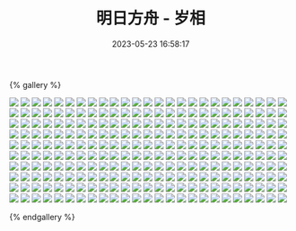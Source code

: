 ﻿---
title: 明日方舟 - 岁相
date: 2023-05-23 16:58:17
comments: false
---

{% gallery %}

![](https://fastly.jsdelivr.net/gh/1405720461/Arknights-img@main/Arknights2/1.avif)
![](https://fastly.jsdelivr.net/gh/1405720461/Arknights-img@main/Arknights2/2.avif)
![](https://fastly.jsdelivr.net/gh/1405720461/Arknights-img@main/Arknights2/3.avif)
![](https://fastly.jsdelivr.net/gh/1405720461/Arknights-img@main/Arknights2/4.avif)
![](https://fastly.jsdelivr.net/gh/1405720461/Arknights-img@main/Arknights2/5.avif)
![](https://fastly.jsdelivr.net/gh/1405720461/Arknights-img@main/Arknights2/6.avif)
![](https://fastly.jsdelivr.net/gh/1405720461/Arknights-img@main/Arknights2/7.avif)
![](https://fastly.jsdelivr.net/gh/1405720461/Arknights-img@main/Arknights2/8.avif)
![](https://fastly.jsdelivr.net/gh/1405720461/Arknights-img@main/Arknights2/9.avif)
![](https://fastly.jsdelivr.net/gh/1405720461/Arknights-img@main/Arknights2/10.avif)
![](https://fastly.jsdelivr.net/gh/1405720461/Arknights-img@main/Arknights2/11.avif)
![](https://fastly.jsdelivr.net/gh/1405720461/Arknights-img@main/Arknights2/12.avif)
![](https://fastly.jsdelivr.net/gh/1405720461/Arknights-img@main/Arknights2/13.avif)
![](https://fastly.jsdelivr.net/gh/1405720461/Arknights-img@main/Arknights2/14.avif)
![](https://fastly.jsdelivr.net/gh/1405720461/Arknights-img@main/Arknights2/15.avif)
![](https://fastly.jsdelivr.net/gh/1405720461/Arknights-img@main/Arknights2/16.avif)
![](https://fastly.jsdelivr.net/gh/1405720461/Arknights-img@main/Arknights2/17.avif)
![](https://fastly.jsdelivr.net/gh/1405720461/Arknights-img@main/Arknights2/18.avif)
![](https://fastly.jsdelivr.net/gh/1405720461/Arknights-img@main/Arknights2/19.avif)
![](https://fastly.jsdelivr.net/gh/1405720461/Arknights-img@main/Arknights2/20.avif)
![](https://fastly.jsdelivr.net/gh/1405720461/Arknights-img@main/Arknights2/21.avif)
![](https://fastly.jsdelivr.net/gh/1405720461/Arknights-img@main/Arknights2/22.avif)
![](https://fastly.jsdelivr.net/gh/1405720461/Arknights-img@main/Arknights2/23.avif)
![](https://fastly.jsdelivr.net/gh/1405720461/Arknights-img@main/Arknights2/24.avif)
![](https://fastly.jsdelivr.net/gh/1405720461/Arknights-img@main/Arknights2/25.avif)
![](https://fastly.jsdelivr.net/gh/1405720461/Arknights-img@main/Arknights2/26.avif)
![](https://fastly.jsdelivr.net/gh/1405720461/Arknights-img@main/Arknights2/27.avif)
![](https://fastly.jsdelivr.net/gh/1405720461/Arknights-img@main/Arknights2/28.avif)
![](https://fastly.jsdelivr.net/gh/1405720461/Arknights-img@main/Arknights2/29.avif)
![](https://fastly.jsdelivr.net/gh/1405720461/Arknights-img@main/Arknights2/30.avif)
![](https://fastly.jsdelivr.net/gh/1405720461/Arknights-img@main/Arknights2/31.avif)
![](https://fastly.jsdelivr.net/gh/1405720461/Arknights-img@main/Arknights2/32.avif)
![](https://fastly.jsdelivr.net/gh/1405720461/Arknights-img@main/Arknights2/33.avif)
![](https://fastly.jsdelivr.net/gh/1405720461/Arknights-img@main/Arknights2/34.avif)
![](https://fastly.jsdelivr.net/gh/1405720461/Arknights-img@main/Arknights2/35.avif)
![](https://fastly.jsdelivr.net/gh/1405720461/Arknights-img@main/Arknights2/36.avif)
![](https://fastly.jsdelivr.net/gh/1405720461/Arknights-img@main/Arknights2/37.avif)
![](https://fastly.jsdelivr.net/gh/1405720461/Arknights-img@main/Arknights2/38.avif)
![](https://fastly.jsdelivr.net/gh/1405720461/Arknights-img@main/Arknights2/39.avif)
![](https://fastly.jsdelivr.net/gh/1405720461/Arknights-img@main/Arknights2/40.avif)
![](https://fastly.jsdelivr.net/gh/1405720461/Arknights-img@main/Arknights2/41.avif)
![](https://fastly.jsdelivr.net/gh/1405720461/Arknights-img@main/Arknights2/42.avif)
![](https://fastly.jsdelivr.net/gh/1405720461/Arknights-img@main/Arknights2/43.avif)
![](https://fastly.jsdelivr.net/gh/1405720461/Arknights-img@main/Arknights2/44.avif)
![](https://fastly.jsdelivr.net/gh/1405720461/Arknights-img@main/Arknights2/45.avif)
![](https://fastly.jsdelivr.net/gh/1405720461/Arknights-img@main/Arknights2/46.avif)
![](https://fastly.jsdelivr.net/gh/1405720461/Arknights-img@main/Arknights2/47.avif)
![](https://fastly.jsdelivr.net/gh/1405720461/Arknights-img@main/Arknights2/48.avif)
![](https://fastly.jsdelivr.net/gh/1405720461/Arknights-img@main/Arknights2/49.avif)
![](https://fastly.jsdelivr.net/gh/1405720461/Arknights-img@main/Arknights2/50.avif)
![](https://fastly.jsdelivr.net/gh/1405720461/Arknights-img@main/Arknights2/51.avif)
![](https://fastly.jsdelivr.net/gh/1405720461/Arknights-img@main/Arknights2/52.avif)
![](https://fastly.jsdelivr.net/gh/1405720461/Arknights-img@main/Arknights2/53.avif)
![](https://fastly.jsdelivr.net/gh/1405720461/Arknights-img@main/Arknights2/54.avif)
![](https://fastly.jsdelivr.net/gh/1405720461/Arknights-img@main/Arknights2/55.avif)
![](https://fastly.jsdelivr.net/gh/1405720461/Arknights-img@main/Arknights2/56.avif)
![](https://fastly.jsdelivr.net/gh/1405720461/Arknights-img@main/Arknights2/57.avif)
![](https://fastly.jsdelivr.net/gh/1405720461/Arknights-img@main/Arknights2/58.avif)
![](https://fastly.jsdelivr.net/gh/1405720461/Arknights-img@main/Arknights2/59.avif)
![](https://fastly.jsdelivr.net/gh/1405720461/Arknights-img@main/Arknights2/60.avif)
![](https://fastly.jsdelivr.net/gh/1405720461/Arknights-img@main/Arknights2/61.avif)
![](https://fastly.jsdelivr.net/gh/1405720461/Arknights-img@main/Arknights2/62.avif)
![](https://fastly.jsdelivr.net/gh/1405720461/Arknights-img@main/Arknights2/63.avif)
![](https://fastly.jsdelivr.net/gh/1405720461/Arknights-img@main/Arknights2/64.avif)
![](https://fastly.jsdelivr.net/gh/1405720461/Arknights-img@main/Arknights2/65.avif)
![](https://fastly.jsdelivr.net/gh/1405720461/Arknights-img@main/Arknights2/66.avif)
![](https://fastly.jsdelivr.net/gh/1405720461/Arknights-img@main/Arknights2/67.avif)
![](https://fastly.jsdelivr.net/gh/1405720461/Arknights-img@main/Arknights2/68.avif)
![](https://fastly.jsdelivr.net/gh/1405720461/Arknights-img@main/Arknights2/69.avif)
![](https://fastly.jsdelivr.net/gh/1405720461/Arknights-img@main/Arknights2/70.avif)
![](https://fastly.jsdelivr.net/gh/1405720461/Arknights-img@main/Arknights2/71.avif)
![](https://fastly.jsdelivr.net/gh/1405720461/Arknights-img@main/Arknights2/72.avif)
![](https://fastly.jsdelivr.net/gh/1405720461/Arknights-img@main/Arknights2/73.avif)
![](https://fastly.jsdelivr.net/gh/1405720461/Arknights-img@main/Arknights2/74.avif)
![](https://fastly.jsdelivr.net/gh/1405720461/Arknights-img@main/Arknights2/75.avif)
![](https://fastly.jsdelivr.net/gh/1405720461/Arknights-img@main/Arknights2/76.avif)
![](https://fastly.jsdelivr.net/gh/1405720461/Arknights-img@main/Arknights2/77.avif)
![](https://fastly.jsdelivr.net/gh/1405720461/Arknights-img@main/Arknights2/78.avif)
![](https://fastly.jsdelivr.net/gh/1405720461/Arknights-img@main/Arknights2/79.avif)
![](https://fastly.jsdelivr.net/gh/1405720461/Arknights-img@main/Arknights2/80.avif)
![](https://fastly.jsdelivr.net/gh/1405720461/Arknights-img@main/Arknights2/81.avif)
![](https://fastly.jsdelivr.net/gh/1405720461/Arknights-img@main/Arknights2/82.avif)
![](https://fastly.jsdelivr.net/gh/1405720461/Arknights-img@main/Arknights2/83.avif)
![](https://fastly.jsdelivr.net/gh/1405720461/Arknights-img@main/Arknights2/84.avif)
![](https://fastly.jsdelivr.net/gh/1405720461/Arknights-img@main/Arknights2/85.avif)
![](https://fastly.jsdelivr.net/gh/1405720461/Arknights-img@main/Arknights2/86.avif)
![](https://fastly.jsdelivr.net/gh/1405720461/Arknights-img@main/Arknights2/87.avif)
![](https://fastly.jsdelivr.net/gh/1405720461/Arknights-img@main/Arknights2/88.avif)
![](https://fastly.jsdelivr.net/gh/1405720461/Arknights-img@main/Arknights2/89.avif)
![](https://fastly.jsdelivr.net/gh/1405720461/Arknights-img@main/Arknights2/90.avif)
![](https://fastly.jsdelivr.net/gh/1405720461/Arknights-img@main/Arknights2/91.avif)
![](https://fastly.jsdelivr.net/gh/1405720461/Arknights-img@main/Arknights2/92.avif)
![](https://fastly.jsdelivr.net/gh/1405720461/Arknights-img@main/Arknights2/93.avif)
![](https://fastly.jsdelivr.net/gh/1405720461/Arknights-img@main/Arknights2/94.avif)
![](https://fastly.jsdelivr.net/gh/1405720461/Arknights-img@main/Arknights2/95.avif)
![](https://fastly.jsdelivr.net/gh/1405720461/Arknights-img@main/Arknights2/96.avif)
![](https://fastly.jsdelivr.net/gh/1405720461/Arknights-img@main/Arknights2/97.avif)
![](https://fastly.jsdelivr.net/gh/1405720461/Arknights-img@main/Arknights2/98.avif)
![](https://fastly.jsdelivr.net/gh/1405720461/Arknights-img@main/Arknights2/99.avif)
![](https://fastly.jsdelivr.net/gh/1405720461/Arknights-img@main/Arknights2/100.avif)
![](https://fastly.jsdelivr.net/gh/1405720461/Arknights-img@main/Arknights2/101.avif)
![](https://fastly.jsdelivr.net/gh/1405720461/Arknights-img@main/Arknights2/102.avif)
![](https://fastly.jsdelivr.net/gh/1405720461/Arknights-img@main/Arknights2/103.avif)
![](https://fastly.jsdelivr.net/gh/1405720461/Arknights-img@main/Arknights2/104.avif)
![](https://fastly.jsdelivr.net/gh/1405720461/Arknights-img@main/Arknights2/105.avif)
![](https://fastly.jsdelivr.net/gh/1405720461/Arknights-img@main/Arknights2/106.avif)
![](https://fastly.jsdelivr.net/gh/1405720461/Arknights-img@main/Arknights2/107.avif)
![](https://fastly.jsdelivr.net/gh/1405720461/Arknights-img@main/Arknights2/108.avif)
![](https://fastly.jsdelivr.net/gh/1405720461/Arknights-img@main/Arknights2/109.avif)
![](https://fastly.jsdelivr.net/gh/1405720461/Arknights-img@main/Arknights2/110.avif)
![](https://fastly.jsdelivr.net/gh/1405720461/Arknights-img@main/Arknights2/111.avif)
![](https://fastly.jsdelivr.net/gh/1405720461/Arknights-img@main/Arknights2/112.avif)
![](https://fastly.jsdelivr.net/gh/1405720461/Arknights-img@main/Arknights2/113.avif)
![](https://fastly.jsdelivr.net/gh/1405720461/Arknights-img@main/Arknights2/114.avif)
![](https://fastly.jsdelivr.net/gh/1405720461/Arknights-img@main/Arknights2/115.avif)
![](https://fastly.jsdelivr.net/gh/1405720461/Arknights-img@main/Arknights2/116.avif)
![](https://fastly.jsdelivr.net/gh/1405720461/Arknights-img@main/Arknights2/117.avif)
![](https://fastly.jsdelivr.net/gh/1405720461/Arknights-img@main/Arknights2/118.avif)
![](https://fastly.jsdelivr.net/gh/1405720461/Arknights-img@main/Arknights2/119.avif)
![](https://fastly.jsdelivr.net/gh/1405720461/Arknights-img@main/Arknights2/120.avif)
![](https://fastly.jsdelivr.net/gh/1405720461/Arknights-img@main/Arknights2/121.avif)
![](https://fastly.jsdelivr.net/gh/1405720461/Arknights-img@main/Arknights2/122.avif)
![](https://fastly.jsdelivr.net/gh/1405720461/Arknights-img@main/Arknights2/123.avif)
![](https://fastly.jsdelivr.net/gh/1405720461/Arknights-img@main/Arknights2/124.avif)
![](https://fastly.jsdelivr.net/gh/1405720461/Arknights-img@main/Arknights2/125.avif)
![](https://fastly.jsdelivr.net/gh/1405720461/Arknights-img@main/Arknights2/126.avif)
![](https://fastly.jsdelivr.net/gh/1405720461/Arknights-img@main/Arknights2/127.avif)
![](https://fastly.jsdelivr.net/gh/1405720461/Arknights-img@main/Arknights2/128.avif)
![](https://fastly.jsdelivr.net/gh/1405720461/Arknights-img@main/Arknights2/129.avif)
![](https://fastly.jsdelivr.net/gh/1405720461/Arknights-img@main/Arknights2/130.avif)
![](https://fastly.jsdelivr.net/gh/1405720461/Arknights-img@main/Arknights2/131.avif)
![](https://fastly.jsdelivr.net/gh/1405720461/Arknights-img@main/Arknights2/132.avif)
![](https://fastly.jsdelivr.net/gh/1405720461/Arknights-img@main/Arknights2/133.avif)
![](https://fastly.jsdelivr.net/gh/1405720461/Arknights-img@main/Arknights2/134.avif)
![](https://fastly.jsdelivr.net/gh/1405720461/Arknights-img@main/Arknights2/135.avif)
![](https://fastly.jsdelivr.net/gh/1405720461/Arknights-img@main/Arknights2/136.avif)
![](https://fastly.jsdelivr.net/gh/1405720461/Arknights-img@main/Arknights2/137.avif)
![](https://fastly.jsdelivr.net/gh/1405720461/Arknights-img@main/Arknights2/138.avif)
![](https://fastly.jsdelivr.net/gh/1405720461/Arknights-img@main/Arknights2/139.avif)
![](https://fastly.jsdelivr.net/gh/1405720461/Arknights-img@main/Arknights2/140.avif)
![](https://fastly.jsdelivr.net/gh/1405720461/Arknights-img@main/Arknights2/141.avif)
![](https://fastly.jsdelivr.net/gh/1405720461/Arknights-img@main/Arknights2/142.avif)
![](https://fastly.jsdelivr.net/gh/1405720461/Arknights-img@main/Arknights2/143.avif)
![](https://fastly.jsdelivr.net/gh/1405720461/Arknights-img@main/Arknights2/144.avif)
![](https://fastly.jsdelivr.net/gh/1405720461/Arknights-img@main/Arknights2/145.avif)
![](https://fastly.jsdelivr.net/gh/1405720461/Arknights-img@main/Arknights2/146.avif)
![](https://fastly.jsdelivr.net/gh/1405720461/Arknights-img@main/Arknights2/147.avif)
![](https://fastly.jsdelivr.net/gh/1405720461/Arknights-img@main/Arknights2/148.avif)
![](https://fastly.jsdelivr.net/gh/1405720461/Arknights-img@main/Arknights2/149.avif)
![](https://fastly.jsdelivr.net/gh/1405720461/Arknights-img@main/Arknights2/150.avif)
![](https://fastly.jsdelivr.net/gh/1405720461/Arknights-img@main/Arknights2/151.avif)
![](https://fastly.jsdelivr.net/gh/1405720461/Arknights-img@main/Arknights2/152.avif)
![](https://fastly.jsdelivr.net/gh/1405720461/Arknights-img@main/Arknights2/153.avif)
![](https://fastly.jsdelivr.net/gh/1405720461/Arknights-img@main/Arknights2/154.avif)
![](https://fastly.jsdelivr.net/gh/1405720461/Arknights-img@main/Arknights2/155.avif)
![](https://fastly.jsdelivr.net/gh/1405720461/Arknights-img@main/Arknights2/156.avif)
![](https://fastly.jsdelivr.net/gh/1405720461/Arknights-img@main/Arknights2/157.avif)
![](https://fastly.jsdelivr.net/gh/1405720461/Arknights-img@main/Arknights2/158.avif)
![](https://fastly.jsdelivr.net/gh/1405720461/Arknights-img@main/Arknights2/159.avif)
![](https://fastly.jsdelivr.net/gh/1405720461/Arknights-img@main/Arknights2/160.avif)
![](https://fastly.jsdelivr.net/gh/1405720461/Arknights-img@main/Arknights2/161.avif)
![](https://fastly.jsdelivr.net/gh/1405720461/Arknights-img@main/Arknights2/162.avif)
![](https://fastly.jsdelivr.net/gh/1405720461/Arknights-img@main/Arknights2/163.avif)
![](https://fastly.jsdelivr.net/gh/1405720461/Arknights-img@main/Arknights2/164.avif)
![](https://fastly.jsdelivr.net/gh/1405720461/Arknights-img@main/Arknights2/165.avif)
![](https://fastly.jsdelivr.net/gh/1405720461/Arknights-img@main/Arknights2/166.avif)
![](https://fastly.jsdelivr.net/gh/1405720461/Arknights-img@main/Arknights2/167.avif)
![](https://fastly.jsdelivr.net/gh/1405720461/Arknights-img@main/Arknights2/168.avif)
![](https://fastly.jsdelivr.net/gh/1405720461/Arknights-img@main/Arknights2/169.avif)
![](https://fastly.jsdelivr.net/gh/1405720461/Arknights-img@main/Arknights2/170.avif)
![](https://fastly.jsdelivr.net/gh/1405720461/Arknights-img@main/Arknights2/171.avif)
![](https://fastly.jsdelivr.net/gh/1405720461/Arknights-img@main/Arknights2/172.avif)
![](https://fastly.jsdelivr.net/gh/1405720461/Arknights-img@main/Arknights2/173.avif)
![](https://fastly.jsdelivr.net/gh/1405720461/Arknights-img@main/Arknights2/174.avif)
![](https://fastly.jsdelivr.net/gh/1405720461/Arknights-img@main/Arknights2/175.avif)
![](https://fastly.jsdelivr.net/gh/1405720461/Arknights-img@main/Arknights2/176.avif)
![](https://fastly.jsdelivr.net/gh/1405720461/Arknights-img@main/Arknights2/177.avif)
![](https://fastly.jsdelivr.net/gh/1405720461/Arknights-img@main/Arknights2/178.avif)
![](https://fastly.jsdelivr.net/gh/1405720461/Arknights-img@main/Arknights2/179.avif)
![](https://fastly.jsdelivr.net/gh/1405720461/Arknights-img@main/Arknights2/180.avif)
![](https://fastly.jsdelivr.net/gh/1405720461/Arknights-img@main/Arknights2/181.avif)
![](https://fastly.jsdelivr.net/gh/1405720461/Arknights-img@main/Arknights2/182.avif)
![](https://fastly.jsdelivr.net/gh/1405720461/Arknights-img@main/Arknights2/183.avif)
![](https://fastly.jsdelivr.net/gh/1405720461/Arknights-img@main/Arknights2/184.avif)
![](https://fastly.jsdelivr.net/gh/1405720461/Arknights-img@main/Arknights2/185.avif)
![](https://fastly.jsdelivr.net/gh/1405720461/Arknights-img@main/Arknights2/186.avif)
![](https://fastly.jsdelivr.net/gh/1405720461/Arknights-img@main/Arknights2/187.avif)
![](https://fastly.jsdelivr.net/gh/1405720461/Arknights-img@main/Arknights2/188.avif)
![](https://fastly.jsdelivr.net/gh/1405720461/Arknights-img@main/Arknights2/189.avif)
![](https://fastly.jsdelivr.net/gh/1405720461/Arknights-img@main/Arknights2/190.avif)
![](https://fastly.jsdelivr.net/gh/1405720461/Arknights-img@main/Arknights2/191.avif)
![](https://fastly.jsdelivr.net/gh/1405720461/Arknights-img@main/Arknights2/192.avif)
![](https://fastly.jsdelivr.net/gh/1405720461/Arknights-img@main/Arknights2/193.avif)
![](https://fastly.jsdelivr.net/gh/1405720461/Arknights-img@main/Arknights2/194.avif)
![](https://fastly.jsdelivr.net/gh/1405720461/Arknights-img@main/Arknights2/195.avif)
![](https://fastly.jsdelivr.net/gh/1405720461/Arknights-img@main/Arknights2/196.avif)
![](https://fastly.jsdelivr.net/gh/1405720461/Arknights-img@main/Arknights2/197.avif)
![](https://fastly.jsdelivr.net/gh/1405720461/Arknights-img@main/Arknights2/198.avif)
![](https://fastly.jsdelivr.net/gh/1405720461/Arknights-img@main/Arknights2/199.avif)
![](https://fastly.jsdelivr.net/gh/1405720461/Arknights-img@main/Arknights2/200.avif)
![](https://fastly.jsdelivr.net/gh/1405720461/Arknights-img@main/Arknights2/201.avif)
![](https://fastly.jsdelivr.net/gh/1405720461/Arknights-img@main/Arknights2/202.avif)
![](https://fastly.jsdelivr.net/gh/1405720461/Arknights-img@main/Arknights2/203.avif)
![](https://fastly.jsdelivr.net/gh/1405720461/Arknights-img@main/Arknights2/204.avif)
![](https://fastly.jsdelivr.net/gh/1405720461/Arknights-img@main/Arknights2/205.avif)
![](https://fastly.jsdelivr.net/gh/1405720461/Arknights-img@main/Arknights2/206.avif)
![](https://fastly.jsdelivr.net/gh/1405720461/Arknights-img@main/Arknights2/207.avif)
![](https://fastly.jsdelivr.net/gh/1405720461/Arknights-img@main/Arknights2/208.avif)
![](https://fastly.jsdelivr.net/gh/1405720461/Arknights-img@main/Arknights2/209.avif)
![](https://fastly.jsdelivr.net/gh/1405720461/Arknights-img@main/Arknights2/210.avif)
![](https://fastly.jsdelivr.net/gh/1405720461/Arknights-img@main/Arknights2/211.avif)
![](https://fastly.jsdelivr.net/gh/1405720461/Arknights-img@main/Arknights2/212.avif)
![](https://fastly.jsdelivr.net/gh/1405720461/Arknights-img@main/Arknights2/213.avif)
![](https://fastly.jsdelivr.net/gh/1405720461/Arknights-img@main/Arknights2/214.avif)
![](https://fastly.jsdelivr.net/gh/1405720461/Arknights-img@main/Arknights2/215.avif)
![](https://fastly.jsdelivr.net/gh/1405720461/Arknights-img@main/Arknights2/216.avif)
![](https://fastly.jsdelivr.net/gh/1405720461/Arknights-img@main/Arknights2/217.avif)
![](https://fastly.jsdelivr.net/gh/1405720461/Arknights-img@main/Arknights2/218.avif)
![](https://fastly.jsdelivr.net/gh/1405720461/Arknights-img@main/Arknights2/219.avif)
![](https://fastly.jsdelivr.net/gh/1405720461/Arknights-img@main/Arknights2/220.avif)
![](https://fastly.jsdelivr.net/gh/1405720461/Arknights-img@main/Arknights2/221.avif)
![](https://fastly.jsdelivr.net/gh/1405720461/Arknights-img@main/Arknights2/222.avif)
![](https://fastly.jsdelivr.net/gh/1405720461/Arknights-img@main/Arknights2/223.avif)
![](https://fastly.jsdelivr.net/gh/1405720461/Arknights-img@main/Arknights2/224.avif)
![](https://fastly.jsdelivr.net/gh/1405720461/Arknights-img@main/Arknights2/225.avif)
![](https://fastly.jsdelivr.net/gh/1405720461/Arknights-img@main/Arknights2/226.avif)
![](https://fastly.jsdelivr.net/gh/1405720461/Arknights-img@main/Arknights2/227.avif)
![](https://fastly.jsdelivr.net/gh/1405720461/Arknights-img@main/Arknights2/228.avif)
![](https://fastly.jsdelivr.net/gh/1405720461/Arknights-img@main/Arknights2/229.avif)
![](https://fastly.jsdelivr.net/gh/1405720461/Arknights-img@main/Arknights2/230.avif)
![](https://fastly.jsdelivr.net/gh/1405720461/Arknights-img@main/Arknights2/231.avif)
![](https://fastly.jsdelivr.net/gh/1405720461/Arknights-img@main/Arknights2/232.avif)
![](https://fastly.jsdelivr.net/gh/1405720461/Arknights-img@main/Arknights2/233.avif)
![](https://fastly.jsdelivr.net/gh/1405720461/Arknights-img@main/Arknights2/234.avif)
![](https://fastly.jsdelivr.net/gh/1405720461/Arknights-img@main/Arknights2/235.avif)
![](https://fastly.jsdelivr.net/gh/1405720461/Arknights-img@main/Arknights2/236.avif)
![](https://fastly.jsdelivr.net/gh/1405720461/Arknights-img@main/Arknights2/237.avif)
![](https://fastly.jsdelivr.net/gh/1405720461/Arknights-img@main/Arknights2/238.avif)
![](https://fastly.jsdelivr.net/gh/1405720461/Arknights-img@main/Arknights2/239.avif)
![](https://fastly.jsdelivr.net/gh/1405720461/Arknights-img@main/Arknights2/240.avif)
![](https://fastly.jsdelivr.net/gh/1405720461/Arknights-img@main/Arknights2/241.avif)
![](https://fastly.jsdelivr.net/gh/1405720461/Arknights-img@main/Arknights2/242.avif)
![](https://fastly.jsdelivr.net/gh/1405720461/Arknights-img@main/Arknights2/243.avif)
![](https://fastly.jsdelivr.net/gh/1405720461/Arknights-img@main/Arknights2/244.avif)
![](https://fastly.jsdelivr.net/gh/1405720461/Arknights-img@main/Arknights2/245.avif)
![](https://fastly.jsdelivr.net/gh/1405720461/Arknights-img@main/Arknights2/246.avif)
![](https://fastly.jsdelivr.net/gh/1405720461/Arknights-img@main/Arknights2/247.avif)
![](https://fastly.jsdelivr.net/gh/1405720461/Arknights-img@main/Arknights2/248.avif)
![](https://fastly.jsdelivr.net/gh/1405720461/Arknights-img@main/Arknights2/249.avif)
![](https://fastly.jsdelivr.net/gh/1405720461/Arknights-img@main/Arknights2/250.avif)

{% endgallery %}

